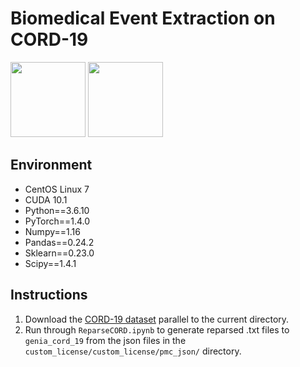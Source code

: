 # Biomedical Event Extraction on CORD-19

<a href="https://pluslabnlp.github.io/"><img src="https://pluslabnlp.github.io/images/Logos/logo_transparent_background.png" height="120" ></a>
<a href="https://www.isi.edu/"><img src="https://pluslabnlp.github.io/images/usc-logo.png"  height="120"></a>


## Environment
* CentOS Linux 7
* CUDA 10.1 
* Python==3.6.10
* PyTorch==1.4.0 
* Numpy==1.16
* Pandas==0.24.2
* Sklearn==0.23.0
* Scipy==1.4.1


## Instructions

1. Download the [CORD-19 dataset](https://www.kaggle.com/allen-institute-for-ai/CORD-19-research-challenge) parallel to the current directory.
2. Run through `ReparseCORD.ipynb` to generate reparsed .txt files to `genia_cord_19` from the json files in the `custom_license/custom_license/pmc_json/` directory.

